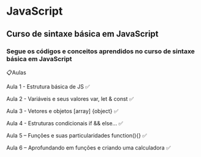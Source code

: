 # JavaScript
## Curso de sintaxe básica em JavaScript

### Segue os códigos e conceitos aprendidos no curso de sintaxe básica em JavaScript

📋Aulas

Aula 1 - Estrutura básica de JS ✅

Aula 2 - Variáveis e seus valores var, let & const ✅

Aula 3 - Vetores e objetos [array] {object} ✅

Aula 4 - Estruturas condicionais if && else... ✅

Aula 5 – Funções e suas particularidades function(){} ✅

Aula 6 – Aprofundando em funções e criando uma calculadora ✅
